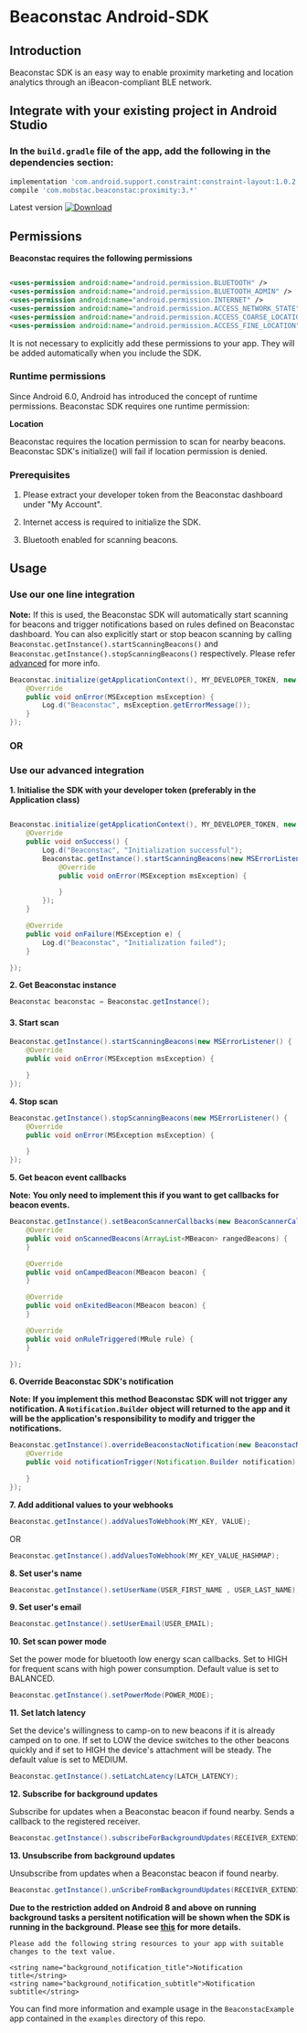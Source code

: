 # Beaconstac Android-SDK

## Introduction

Beaconstac SDK is an easy way to enable proximity marketing and location analytics through an iBeacon-compliant BLE network.

## Integrate with your existing project in Android Studio

### In the `build.gradle` file of the app, add the following in the dependencies section:
```groovy
implementation 'com.android.support.constraint:constraint-layout:1.0.2'
compile 'com.mobstac.beaconstac:proximity:3.*'
```
Latest version
 [ ![Download](https://api.bintray.com/packages/mobstac/maven/proximity/images/download.svg) ](https://bintray.com/mobstac/maven/proximity/_latestVersion)

## Permissions

__Beaconstac requires the following permissions__
```xml

<uses-permission android:name="android.permission.BLUETOOTH" />
<uses-permission android:name="android.permission.BLUETOOTH_ADMIN" />
<uses-permission android:name="android.permission.INTERNET" />
<uses-permission android:name="android.permission.ACCESS_NETWORK_STATE" />
<uses-permission android:name="android.permission.ACCESS_COARSE_LOCATION"/>
<uses-permission android:name="android.permission.ACCESS_FINE_LOCATION"/>
```

It is not necessary to explicitly add these permissions to your app. They will be added automatically when you include the SDK.

### Runtime permissions

Since Android 6.0, Android has introduced the concept of runtime permissions. Beaconstac SDK requires one runtime permission:

__Location__

Beaconstac requires the location permission to scan for nearby beacons. Beaconstac SDK's initialize() will fail if location permission is denied.

### Prerequisites

1. Please extract your developer token from the Beaconstac dashboard under "My Account".

2. Internet access is required to initialize the SDK.

3. Bluetooth enabled for scanning beacons.

## Usage

### Use our one line integration

__Note:__ If this is used, the Beaconstac SDK will automatically start scanning for beacons and trigger notifications based on rules defined on Beaconstac dashboard. You can also explicitly start or stop beacon scanning by calling `Beaconstac.getInstance().startScanningBeacons()` and `Beaconstac.getInstance().stopScanningBeacons()` respectively. Please refer [advanced](#3-start-scan) for more info.


```java
Beaconstac.initialize(getApplicationContext(), MY_DEVELOPER_TOKEN, new MSErrorListener() {
    @Override
    public void onError(MSException msException) {
        Log.d("Beaconstac", msException.getErrorMessage());
    }
});
```

### OR

### Use our advanced integration

__1. Initialise the SDK with your developer token (preferably in the Application class)__

```java

Beaconstac.initialize(getApplicationContext(), MY_DEVELOPER_TOKEN, new MSSyncListener() {
    @Override
    public void onSuccess() {
        Log.d("Beaconstac", "Initialization successful");
        Beaconstac.getInstance().startScanningBeacons(new MSErrorListener() {
            @Override
            public void onError(MSException msException) {

            }
        });
    }

    @Override
    public void onFailure(MSException e) {
        Log.d("Beaconstac", "Initialization failed");
    }

});
```

__2. Get Beaconstac instance__
```java
Beaconstac beaconstac = Beaconstac.getInstance();
```
#### 3. Start scan

```java
Beaconstac.getInstance().startScanningBeacons(new MSErrorListener() {
    @Override
    public void onError(MSException msException) {

    }
});
```
__4. Stop scan__
```java
Beaconstac.getInstance().stopScanningBeacons(new MSErrorListener() {
    @Override
    public void onError(MSException msException) {

    }
});
```

__5. Get beacon event callbacks__

__Note: You only need to implement this if you want to get callbacks for beacon events.__

```java
Beaconstac.getInstance().setBeaconScannerCallbacks(new BeaconScannerCallbacks() {
    @Override
    public void onScannedBeacons(ArrayList<MBeacon> rangedBeacons) {
    }

    @Override
    public void onCampedBeacon(MBeacon beacon) {
    }

    @Override
    public void onExitedBeacon(MBeacon beacon) {
    }

    @Override
    public void onRuleTriggered(MRule rule) {
    }

});
```

__6. Override Beaconstac SDK's notification__

__Note: If you implement this method Beaconstac SDK will not trigger any notification. A `Notification.Builder` object will returned to the app and it will be the application's responsibility to modify and trigger the notifications.__

```java
Beaconstac.getInstance().overrideBeaconstacNotification(new BeaconstacNotification() {
    @Override
    public void notificationTrigger(Notification.Builder notification) {

    }
});
```


__7. Add additional values to your webhooks__

```java
Beaconstac.getInstance().addValuesToWebhook(MY_KEY, VALUE);
```

OR
```java
Beaconstac.getInstance().addValuesToWebhook(MY_KEY_VALUE_HASHMAP);
```

__8. Set user's name__
```java
Beaconstac.getInstance().setUserName(USER_FIRST_NAME , USER_LAST_NAME);
```

__9. Set user's email__
```java
Beaconstac.getInstance().setUserEmail(USER_EMAIL);
```

__10. Set scan power mode__

Set the power mode for bluetooth low energy scan callbacks. Set to HIGH for frequent scans with high power consumption.
Default value is set to BALANCED.
```java
Beaconstac.getInstance().setPowerMode(POWER_MODE);
```

__11. Set latch latency__

Set the device's willingness to camp-on to new beacons if it is already camped on to one. If set to LOW the device switches to the other beacons quickly and if set to HIGH the device's attachment will be steady.
The default value is set to MEDIUM.
```java
Beaconstac.getInstance().setLatchLatency(LATCH_LATENCY);
```

__12. Subscribe for background updates__

Subscribe for updates when a Beaconstac beacon if found nearby. Sends a callback to the registered receiver.
```java
Beaconstac.getInstance().subscribeForBackgroundUpdates(RECEIVER_EXTENDING_BROADCAST_RECEIVER);
```


__13. Unsubscribe from background updates__

Unsubscribe from updates when a Beaconstac beacon if found nearby.
```java
Beaconstac.getInstance().unScribeFromBackgroundUpdates(RECEIVER_EXTENDING_BROADCAST_RECEIVER);
```

__Due to the restriction added on Android 8 and above on running background tasks a persitent notification will be shown when the SDK is running in the background. Please see [this](https://developer.android.com/about/versions/oreo/background) for more details.__

```
Please add the following string resources to your app with suitable changes to the text value.

<string name="background_notification_title">Notification title</string>
<string name="background_notification_subtitle">Notification subtitle</string>

```

You can find more information and example usage in the `BeaconstacExample` app contained in the `examples` directory of this repo.
